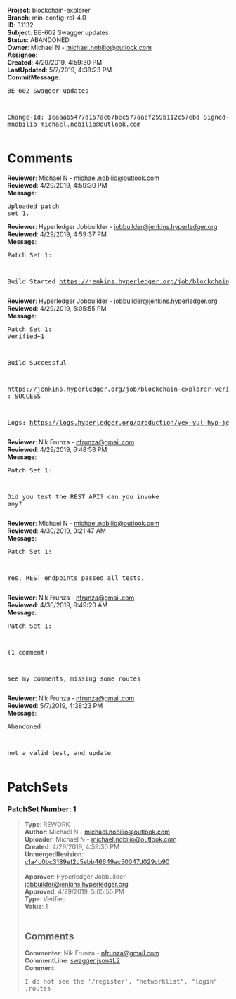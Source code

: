 <strong>Project</strong>: blockchain-explorer<br><strong>Branch</strong>: min-config-rel-4.0<br><strong>ID</strong>: 31132<br><strong>Subject</strong>: BE-602 Swagger updates<br><strong>Status</strong>: ABANDONED<br><strong>Owner</strong>: Michael N - michael.nobilio@outlook.com<br><strong>Assignee</strong>:<br><strong>Created</strong>: 4/29/2019, 4:59:30 PM<br><strong>LastUpdated</strong>: 5/7/2019, 4:38:23 PM<br><strong>CommitMessage</strong>:<br><pre>BE-602 Swagger updates

Change-Id: Ieaaa65477d157ac67bec577aacf259b112c57ebd
Signed-off-by: mnobilio <michael.nobilio@outlook.com>
</pre><h1>Comments</h1><strong>Reviewer</strong>: Michael N - michael.nobilio@outlook.com<br><strong>Reviewed</strong>: 4/29/2019, 4:59:30 PM<br><strong>Message</strong>: <pre>Uploaded patch set 1.</pre><strong>Reviewer</strong>: Hyperledger Jobbuilder - jobbuilder@jenkins.hyperledger.org<br><strong>Reviewed</strong>: 4/29/2019, 4:59:37 PM<br><strong>Message</strong>: <pre>Patch Set 1:

Build Started https://jenkins.hyperledger.org/job/blockchain-explorer-verify-x86_64/133/</pre><strong>Reviewer</strong>: Hyperledger Jobbuilder - jobbuilder@jenkins.hyperledger.org<br><strong>Reviewed</strong>: 4/29/2019, 5:05:55 PM<br><strong>Message</strong>: <pre>Patch Set 1: Verified+1

Build Successful 

https://jenkins.hyperledger.org/job/blockchain-explorer-verify-x86_64/133/ : SUCCESS

Logs: https://logs.hyperledger.org/production/vex-yul-hyp-jenkins-3/blockchain-explorer-verify-x86_64/133</pre><strong>Reviewer</strong>: Nik Frunza - nfrunza@gmail.com<br><strong>Reviewed</strong>: 4/29/2019, 6:48:53 PM<br><strong>Message</strong>: <pre>Patch Set 1:

Did you test the REST API? can you invoke any?</pre><strong>Reviewer</strong>: Michael N - michael.nobilio@outlook.com<br><strong>Reviewed</strong>: 4/30/2019, 9:21:47 AM<br><strong>Message</strong>: <pre>Patch Set 1:

Yes, REST endpoints passed all tests.</pre><strong>Reviewer</strong>: Nik Frunza - nfrunza@gmail.com<br><strong>Reviewed</strong>: 4/30/2019, 9:49:20 AM<br><strong>Message</strong>: <pre>Patch Set 1:

(1 comment)

see my comments, missing some routes</pre><strong>Reviewer</strong>: Nik Frunza - nfrunza@gmail.com<br><strong>Reviewed</strong>: 5/7/2019, 4:38:23 PM<br><strong>Message</strong>: <pre>Abandoned

not a valid test, and update</pre><h1>PatchSets</h1><h3>PatchSet Number: 1</h3><blockquote><strong>Type</strong>: REWORK<br><strong>Author</strong>: Michael N - michael.nobilio@outlook.com<br><strong>Uploader</strong>: Michael N - michael.nobilio@outlook.com<br><strong>Created</strong>: 4/29/2019, 4:59:30 PM<br><strong>UnmergedRevision</strong>: [c1a4c0bc3189ef2c5ebb46649ac50047d029cb90](https://github.com/hyperledger-gerrit-archive/blockchain-explorer/commit/c1a4c0bc3189ef2c5ebb46649ac50047d029cb90)<br><br><strong>Approver</strong>: Hyperledger Jobbuilder - jobbuilder@jenkins.hyperledger.org<br><strong>Approved</strong>: 4/29/2019, 5:05:55 PM<br><strong>Type</strong>: Verified<br><strong>Value</strong>: 1<br><br><h2>Comments</h2><strong>Commenter</strong>: Nik Frunza - nfrunza@gmail.com<br><strong>CommentLine</strong>: [swagger.json#L2](https://github.com/hyperledger-gerrit-archive/blockchain-explorer/blob/c1a4c0bc3189ef2c5ebb46649ac50047d029cb90/swagger.json#L2)<br><strong>Comment</strong>: <pre>I do not see the  '/register',  "networklist", "login" ,routes</pre></blockquote>